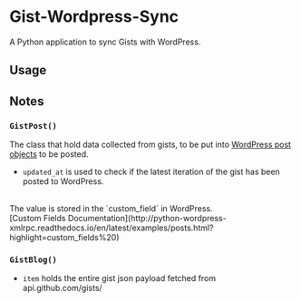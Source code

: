 # Gist-Wordpress-Sync

A Python application to sync Gists with WordPress.

## Usage

## Notes

### `GistPost()`
The class that hold data collected from gists, to be put into [WordPress post objects](http://python-wordpress-xmlrpc.readthedocs.io/en/latest/ref/wordpress.html#WordPressPost) to be posted.
- `updated_at` is used to check if the latest iteration of the gist has been posted to WordPress.
<br>
The value is stored in the `custom_field` in WordPress.
<br>
[Custom Fields Documentation](http://python-wordpress-xmlrpc.readthedocs.io/en/latest/examples/posts.html?highlight=custom_fields%20)

### `GistBlog()`
- `item` holds the entire gist json payload fetched from api.github.com/gists/
